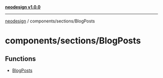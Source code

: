 [**neodesign v1.0.0**](../../../README.md)

***

[neodesign](../../../modules.md) / components/sections/BlogPosts

# components/sections/BlogPosts

## Functions

- [BlogPosts](functions/BlogPosts.md)
